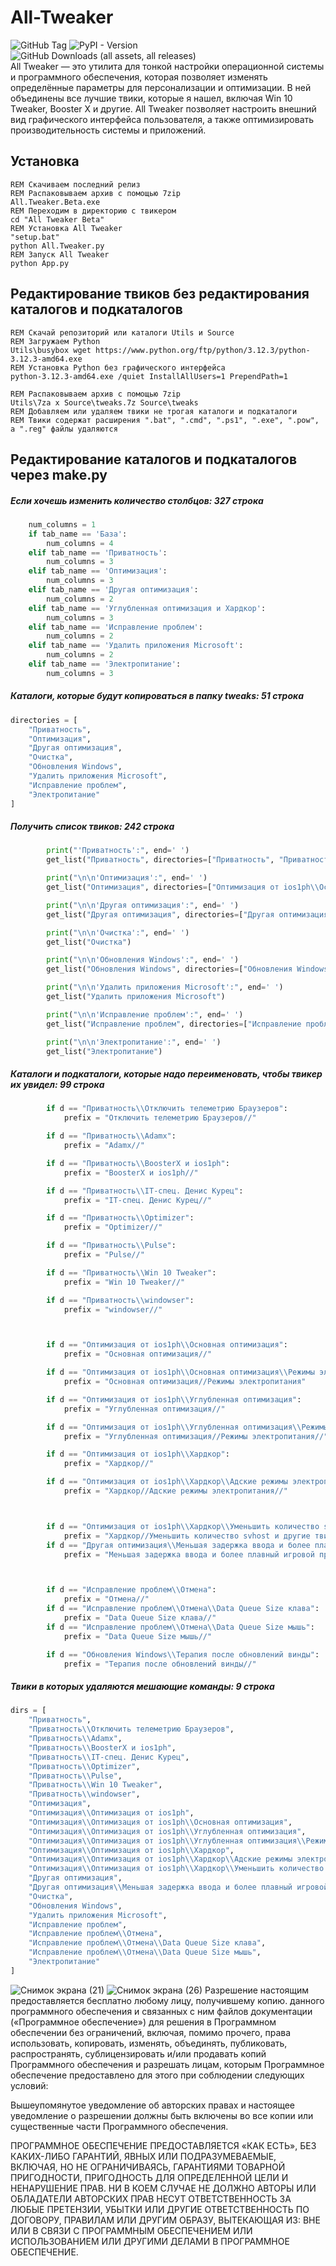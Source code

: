 # All-Tweaker
![GitHub Tag](https://img.shields.io/github/v/tag/scode18/All-Tweaker?style=for-the-badge&label=release)
![PyPI - Version](https://img.shields.io/pypi/v/ttkbootstrap?style=for-the-badge&label=ttkbootstrap)
![GitHub Downloads (all assets, all releases)](https://img.shields.io/github/downloads/scode18/All-Tweaker/total?style=for-the-badge)
<br>
All Tweaker — это утилита для тонкой настройки операционной системы и программного обеспечения, которая позволяет изменять определённые параметры для персонализации и оптимизации. В ней объединены все лучшие твики, которые я нашел, включая Win 10 Tweaker, Booster X и другие. All Tweaker позволяет настроить внешний вид графического интерфейса пользователя, а также оптимизировать производительность системы и приложений.
## Установка
```batch
REM Скачиваем последний релиз
REM Распаковываем архив с помощью 7zip
All.Tweaker.Beta.exe
REM Переходим в директорию с твикером
cd "All Tweaker Beta"
REM Установка All Tweaker
"setup.bat"
python All.Tweaker.py
REM Запуск All Tweaker
python App.py
```
## Редактирование твиков без редактирования каталогов и подкаталогов
```batch
REM Скачай репозиторий или каталоги Utils и Source
REM Загружаем Python
Utils\busybox wget https://www.python.org/ftp/python/3.12.3/python-3.12.3-amd64.exe
REM Установка Python без графического интерфейса
python-3.12.3-amd64.exe /quiet InstallAllUsers=1 PrependPath=1

REM Распаковываем архив с помощью 7zip
Utils\7za x Source\tweaks.7z Source\tweaks
REM Добавляем или удаляем твики не трогая каталоги и подкаталоги
REM Твики содержат расширения ".bat", ".cmd", ".ps1", ".exe", ".pow", а ".reg" файлы удаляются
```
## Редактирование каталогов и подкаталогов через make.py
##### Если хочешь изменить количество столбцов: 327 строка
```python
    num_columns = 1
    if tab_name == 'База':
        num_columns = 4
    elif tab_name == 'Приватность':
        num_columns = 3
    elif tab_name == 'Оптимизация':
        num_columns = 3
    elif tab_name == 'Другая оптимизация':
        num_columns = 2
    elif tab_name == 'Углубленная оптимизация и Хардкор':
        num_columns = 3
    elif tab_name == 'Исправление проблем':
        num_columns = 2
    elif tab_name == 'Удалить приложения Microsoft':
        num_columns = 2
    elif tab_name == 'Электропитание':
        num_columns = 3
```
##### Каталоги, которые будут копироваться в папку tweaks: 51 строка
```python
directories = [
    "Приватность",
    "Оптимизация",
    "Другая оптимизация",
    "Очистка",
    "Обновления Windows",
    "Удалить приложения Microsoft",
    "Исправление проблем",
    "Электропитание"
]
```
##### Получить список твиков: 242 строка
```python
        print("'Приватность':", end=' ')
        get_list("Приватность", directories=["Приватность", "Приватность\\Отключить телеметрию Браузеров", "Приватность\\Adamx", "Приватность\\BoosterX и ios1ph", "Приватность\\IT-спец. Денис Курец", "Приватность\\Optimizer", "Приватность\\Pulse", "Приватность\\Win 10 Tweaker", "Приватность\\windowser"])

        print("\n\n'Оптимизация':", end=' ')
        get_list("Оптимизация", directories=["Оптимизация от ios1ph\\Основная оптимизация", "Оптимизация от ios1ph\\Углубленная оптимизация", "Оптимизация от ios1ph\\Углубленная оптимизация\\Режимы электропитания", "Оптимизация от ios1ph\\Хардкор", "Оптимизация от ios1ph\\Хардкор\\Адские режимы электропитания", "Оптимизация от ios1ph\\Хардкор\\Уменьшить количество svhost и другие твики"])

        print("\n\n'Другая оптимизация':", end=' ')
        get_list("Другая оптимизация", directories=["Другая оптимизация", "Другая оптимизация\\Меньшая задержка ввода и более плавный игровой процесс"])

        print("\n\n'Очистка':", end=' ')
        get_list("Очистка")

        print("\n\n'Обновления Windows':", end=' ')
        get_list("Обновления Windows", directories=["Обновления Windows", "Обновления Windows\\Терапия после обновлений винды"])

        print("\n\n'Удалить приложения Microsoft':", end=' ')
        get_list("Удалить приложения Microsoft")

        print("\n\n'Исправление проблем':", end=' ')
        get_list("Исправление проблем", directories=["Исправление проблем", "Исправление проблем\\Отмена", "Исправление проблем\\Отмена\\Data Queue Size клава", "Исправление проблем\\Отмена\\Data Queue Size мышь"])

        print("\n\n'Электропитание':", end=' ')
        get_list("Электропитание")
```
##### Каталоги и подкаталоги, которые надо переименовать, чтобы твикер их увидел: 99 строка
```python
        if d == "Приватность\\Отключить телеметрию Браузеров":
            prefix = "Отключить телеметрию Браузеров//"

        if d == "Приватность\\Adamx":
            prefix = "Adamx//"

        if d == "Приватность\\BoosterX и ios1ph":
            prefix = "BoosterX и ios1ph//"

        if d == "Приватность\\IT-спец. Денис Курец":
            prefix = "IT-спец. Денис Курец//"

        if d == "Приватность\\Optimizer":
            prefix = "Optimizer//"

        if d == "Приватность\\Pulse":
            prefix = "Pulse//"

        if d == "Приватность\\Win 10 Tweaker":
            prefix = "Win 10 Tweaker//"

        if d == "Приватность\\windowser":
            prefix = "windowser//"



        if d == "Оптимизация от ios1ph\\Основная оптимизация":
            prefix = "Основная оптимизация//"

        if d == "Оптимизация от ios1ph\\Основная оптимизация\\Режимы электропитания":
            prefix = "Основная оптимизация//Режимы электропитания"

        if d == "Оптимизация от ios1ph\\Углубленная оптимизация":
            prefix = "Углубленная оптимизация//"

        if d == "Оптимизация от ios1ph\\Углубленная оптимизация\\Режимы электропитания":
            prefix = "Углубленная оптимизация//Режимы электропитания//"

        if d == "Оптимизация от ios1ph\\Хардкор":
            prefix = "Хардкор//"

        if d == "Оптимизация от ios1ph\\Хардкор\\Адские режимы электропитания":
            prefix = "Хардкор//Адские режимы электропитания//"



        if d == "Оптимизация от ios1ph\\Хардкор\\Уменьшить количество svhost и другие твики":
            prefix = "Хардкор//Уменьшить количество svhost и другие твики//"
        if d == "Другая оптимизация\\Меньшая задержка ввода и более плавный игровой процесс":
            prefix = "Меньшая задержка ввода и более плавный игровой процесс//"



        if d == "Исправление проблем\\Отмена":
            prefix = "Отмена//"
        if d == "Исправление проблем\\Отмена\\Data Queue Size клава":
            prefix = "Data Queue Size клава//"
        if d == "Исправление проблем\\Отмена\\Data Queue Size мышь":
            prefix = "Data Queue Size мышь//"

        if d == "Обновления Windows\\Терапия после обновлений винды":
            prefix = "Терапия после обновлений винды//"
```
##### Твики в которых удаляются мешающие команды: 9 строка
```python
dirs = [
    "Приватность",
    "Приватность\\Отключить телеметрию Браузеров",
    "Приватность\\Adamx",
    "Приватность\\BoosterX и ios1ph",
    "Приватность\\IT-спец. Денис Курец",
    "Приватность\\Optimizer",
    "Приватность\\Pulse",
    "Приватность\\Win 10 Tweaker",
    "Приватность\\windowser",
    "Оптимизация",
    "Оптимизация\\Оптимизация от ios1ph",
    "Оптимизация\\Оптимизация от ios1ph\\Основная оптимизация",
    "Оптимизация\\Оптимизация от ios1ph\\Углубленная оптимизация",
    "Оптимизация\\Оптимизация от ios1ph\\Углубленная оптимизация\\Режимы электропитания",
    "Оптимизация\\Оптимизация от ios1ph\\Хардкор",
    "Оптимизация\\Оптимизация от ios1ph\\Хардкор\\Адские режимы электропитания",
    "Оптимизация\\Оптимизация от ios1ph\\Хардкор\\Уменьшить количество svhost и другие твики",
    "Другая оптимизация",
    "Другая оптимизация\\Меньшая задержка ввода и более плавный игровой процесс",
    "Очистка",
    "Обновления Windows",
    "Удалить приложения Microsoft",
    "Исправление проблем",
    "Исправление проблем\\Отмена",
    "Исправление проблем\\Отмена\\Data Queue Size клава",
    "Исправление проблем\\Отмена\\Data Queue Size мышь",
    "Электропитание"
]
```
![Снимок экрана (21)](https://github.com/scode18/All-Tweaker/assets/98618381/6acc543a-b5d2-459b-a350-509c479dfcb3)
![Снимок экрана (26)](https://github.com/scode18/All-Tweaker/assets/98618381/635f7b51-155f-44df-afac-b54d4c580d6c)
Разрешение настоящим предоставляется бесплатно любому лицу, получившему копию.
данного программного обеспечения и связанных с ним файлов документации («Программное обеспечение») для решения
в Программном обеспечении без ограничений, включая, помимо прочего, права
использовать, копировать, изменять, объединять, публиковать, распространять, сублицензировать и/или продавать
копий Программного обеспечения и разрешать лицам, которым Программное обеспечение
предоставлено для этого при соблюдении следующих условий:

Вышеупомянутое уведомление об авторских правах и настоящее уведомление о разрешении должны быть включены во все
копии или существенные части Программного обеспечения.

ПРОГРАММНОЕ ОБЕСПЕЧЕНИЕ ПРЕДОСТАВЛЯЕТСЯ «КАК ЕСТЬ», БЕЗ КАКИХ-ЛИБО ГАРАНТИЙ, ЯВНЫХ ИЛИ
ПОДРАЗУМЕВАЕМЫЕ, ВКЛЮЧАЯ, НО НЕ ОГРАНИЧИВАЯСЬ, ГАРАНТИЯМИ ТОВАРНОЙ ПРИГОДНОСТИ,
ПРИГОДНОСТЬ ДЛЯ ОПРЕДЕЛЕННОЙ ЦЕЛИ И НЕНАРУШЕНИЕ ПРАВ. НИ В КОЕМ СЛУЧАЕ НЕ ДОЛЖНО
АВТОРЫ ИЛИ ОБЛАДАТЕЛИ АВТОРСКИХ ПРАВ НЕСУТ ОТВЕТСТВЕННОСТЬ ЗА ЛЮБЫЕ ПРЕТЕНЗИИ, УБЫТКИ ИЛИ ДРУГИЕ
ОТВЕТСТВЕННОСТЬ ПО ДОГОВОРУ, ПРАВИЛАМ ИЛИ ДРУГИМ ОБРАЗУ, ВЫТЕКАЮЩАЯ ИЗ:
ВНЕ ИЛИ В СВЯЗИ С ПРОГРАММНЫМ ОБЕСПЕЧЕНИЕМ ИЛИ ИСПОЛЬЗОВАНИЕМ ИЛИ ДРУГИМИ ДЕЛАМИ В
ПРОГРАММНОЕ ОБЕСПЕЧЕНИЕ.
